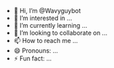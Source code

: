 - 👋 Hi, I’m @Wavyguybot
- 👀 I’m interested in ...
- 🌱 I’m currently learning ...
- 💞️ I’m looking to collaborate on ...
- 📫 How to reach me ...
- 😄 Pronouns: ...
- ⚡ Fun fact: ...

<!---
Wavyguybot/Wavyguybot is a ✨ special ✨ repository because its `README.md` (this file) appears on your GitHub profile.
You can click the Preview link to take a look at your changes.
--->
